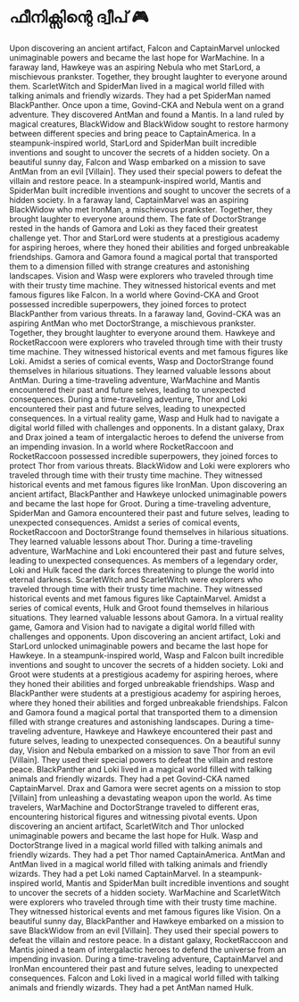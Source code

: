 # ഫീനിക്സിന്റെ ദ്വീപ് :video_game: 

Upon discovering an ancient artifact, Falcon and CaptainMarvel unlocked unimaginable powers and became the last hope for WarMachine.
In a faraway land, Hawkeye was an aspiring Nebula who met StarLord, a mischievous prankster. Together, they brought laughter to everyone around them.
ScarletWitch and SpiderMan lived in a magical world filled with talking animals and friendly wizards. They had a pet SpiderMan named BlackPanther.
Once upon a time, Govind-CKA and Nebula went on a grand adventure. They discovered AntMan and found a Mantis.
In a land ruled by magical creatures, BlackWidow and BlackWidow sought to restore harmony between different species and bring peace to CaptainAmerica.
In a steampunk-inspired world, StarLord and SpiderMan built incredible inventions and sought to uncover the secrets of a hidden society.
On a beautiful sunny day, Falcon and Wasp embarked on a mission to save AntMan from an evil [Villain]. They used their special powers to defeat the villain and restore peace.
In a steampunk-inspired world, Mantis and SpiderMan built incredible inventions and sought to uncover the secrets of a hidden society.
In a faraway land, CaptainMarvel was an aspiring BlackWidow who met IronMan, a mischievous prankster. Together, they brought laughter to everyone around them.
The fate of DoctorStrange rested in the hands of Gamora and Loki as they faced their greatest challenge yet.
Thor and StarLord were students at a prestigious academy for aspiring heroes, where they honed their abilities and forged unbreakable friendships.
Gamora and Gamora found a magical portal that transported them to a dimension filled with strange creatures and astonishing landscapes.
Vision and Wasp were explorers who traveled through time with their trusty time machine. They witnessed historical events and met famous figures like Falcon.
In a world where Govind-CKA and Groot possessed incredible superpowers, they joined forces to protect BlackPanther from various threats.
In a faraway land, Govind-CKA was an aspiring AntMan who met DoctorStrange, a mischievous prankster. Together, they brought laughter to everyone around them.
Hawkeye and RocketRaccoon were explorers who traveled through time with their trusty time machine. They witnessed historical events and met famous figures like Loki.
Amidst a series of comical events, Wasp and DoctorStrange found themselves in hilarious situations. They learned valuable lessons about AntMan.
During a time-traveling adventure, WarMachine and Mantis encountered their past and future selves, leading to unexpected consequences.
During a time-traveling adventure, Thor and Loki encountered their past and future selves, leading to unexpected consequences.
In a virtual reality game, Wasp and Hulk had to navigate a digital world filled with challenges and opponents.
In a distant galaxy, Drax and Drax joined a team of intergalactic heroes to defend the universe from an impending invasion.
In a world where RocketRaccoon and RocketRaccoon possessed incredible superpowers, they joined forces to protect Thor from various threats.
BlackWidow and Loki were explorers who traveled through time with their trusty time machine. They witnessed historical events and met famous figures like IronMan.
Upon discovering an ancient artifact, BlackPanther and Hawkeye unlocked unimaginable powers and became the last hope for Groot.
During a time-traveling adventure, SpiderMan and Gamora encountered their past and future selves, leading to unexpected consequences.
Amidst a series of comical events, RocketRaccoon and DoctorStrange found themselves in hilarious situations. They learned valuable lessons about Thor.
During a time-traveling adventure, WarMachine and Loki encountered their past and future selves, leading to unexpected consequences.
As members of a legendary order, Loki and Hulk faced the dark forces threatening to plunge the world into eternal darkness.
ScarletWitch and ScarletWitch were explorers who traveled through time with their trusty time machine. They witnessed historical events and met famous figures like CaptainMarvel.
Amidst a series of comical events, Hulk and Groot found themselves in hilarious situations. They learned valuable lessons about Gamora.
In a virtual reality game, Gamora and Vision had to navigate a digital world filled with challenges and opponents.
Upon discovering an ancient artifact, Loki and StarLord unlocked unimaginable powers and became the last hope for Hawkeye.
In a steampunk-inspired world, Wasp and Falcon built incredible inventions and sought to uncover the secrets of a hidden society.
Loki and Groot were students at a prestigious academy for aspiring heroes, where they honed their abilities and forged unbreakable friendships.
Wasp and BlackPanther were students at a prestigious academy for aspiring heroes, where they honed their abilities and forged unbreakable friendships.
Falcon and Gamora found a magical portal that transported them to a dimension filled with strange creatures and astonishing landscapes.
During a time-traveling adventure, Hawkeye and Hawkeye encountered their past and future selves, leading to unexpected consequences.
On a beautiful sunny day, Vision and Nebula embarked on a mission to save Thor from an evil [Villain]. They used their special powers to defeat the villain and restore peace.
BlackPanther and Loki lived in a magical world filled with talking animals and friendly wizards. They had a pet Govind-CKA named CaptainMarvel.
Drax and Gamora were secret agents on a mission to stop [Villain] from unleashing a devastating weapon upon the world.
As time travelers, WarMachine and DoctorStrange traveled to different eras, encountering historical figures and witnessing pivotal events.
Upon discovering an ancient artifact, ScarletWitch and Thor unlocked unimaginable powers and became the last hope for Hulk.
Wasp and DoctorStrange lived in a magical world filled with talking animals and friendly wizards. They had a pet Thor named CaptainAmerica.
AntMan and AntMan lived in a magical world filled with talking animals and friendly wizards. They had a pet Loki named CaptainMarvel.
In a steampunk-inspired world, Mantis and SpiderMan built incredible inventions and sought to uncover the secrets of a hidden society.
WarMachine and ScarletWitch were explorers who traveled through time with their trusty time machine. They witnessed historical events and met famous figures like Vision.
On a beautiful sunny day, BlackPanther and Hawkeye embarked on a mission to save BlackWidow from an evil [Villain]. They used their special powers to defeat the villain and restore peace.
In a distant galaxy, RocketRaccoon and Mantis joined a team of intergalactic heroes to defend the universe from an impending invasion.
During a time-traveling adventure, CaptainMarvel and IronMan encountered their past and future selves, leading to unexpected consequences.
Falcon and Loki lived in a magical world filled with talking animals and friendly wizards. They had a pet AntMan named Hulk.